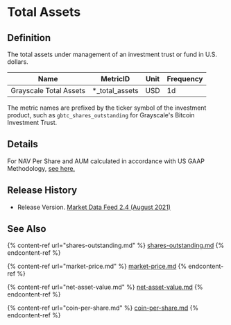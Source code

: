 # Total Assets

## Definition

The total assets under management of an investment trust or fund in U.S. dollars.

| Name                   | MetricID          | Unit | Frequency |
| ---------------------- | ----------------- | ---- | --------- |
| Grayscale Total Assets | \*\_total\_assets | USD  | 1d        |

The metric names are prefixed by the ticker symbol of the investment product, such as `gbtc_shares_outstanding` for Grayscale's Bitcoin Investment Trust.

## Details

For NAV Per Share and AUM calculated in accordance with US GAAP Methodology, [see here.](https://grayscale.com/gaap-page/)

## Release History

* Release Version. [Market Data Feed 2.4 (August 2021)](https://coinmetrics.io/cm-market-data-feed-v2-4-release-notes/)

## See Also

{% content-ref url="shares-outstanding.md" %}
[shares-outstanding.md](shares-outstanding.md)
{% endcontent-ref %}

{% content-ref url="market-price.md" %}
[market-price.md](market-price.md)
{% endcontent-ref %}

{% content-ref url="net-asset-value.md" %}
[net-asset-value.md](net-asset-value.md)
{% endcontent-ref %}

{% content-ref url="coin-per-share.md" %}
[coin-per-share.md](coin-per-share.md)
{% endcontent-ref %}
